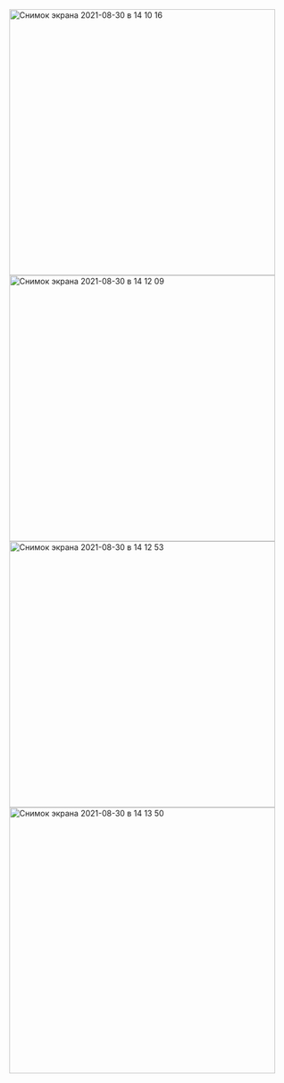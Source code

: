 <img width="476" alt="Снимок экрана 2021-08-30 в 14 10 16" src="https://user-images.githubusercontent.com/88253448/131330573-646040bf-c43f-4385-b15f-feb8568e52c2.png">
<img width="476" alt="Снимок экрана 2021-08-30 в 14 12 09" src="https://user-images.githubusercontent.com/88253448/131330766-1e102ed4-0dc9-4674-9ed1-c68d4a49e6d2.png">
<img width="476" alt="Снимок экрана 2021-08-30 в 14 12 53" src="https://user-images.githubusercontent.com/88253448/131330829-e0b9c68b-ea37-4c68-8c83-b3bca021c35a.png">
<img width="476" alt="Снимок экрана 2021-08-30 в 14 13 50" src="https://user-images.githubusercontent.com/88253448/131330940-11b83d82-5951-477c-8006-530922a48912.png">

